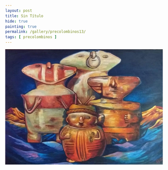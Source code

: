 ```yaml
---
layout: post
title: Sin Título
hide: true
painting: true
permalink: /gallery/precolombinos13/
tags: [ precolombinos ]
---
```


![Sin Título](/assets/img/paintings/precolomb_13.jpeg)
